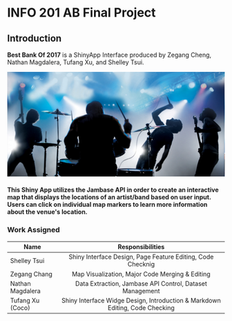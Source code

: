 # INFO 201 AB Final Project 
## Introduction
**Best Bank Of 2017** is a ShinyApp Interface produced by Zegang Cheng, Nathan Magdalera, Tufang Xu, and Shelley Tsui.

![band pic](Leaflet.markercluster-1.0.3/band.jpg) 

#### This Shiny App utilizes the Jambase API in order to create an interactive map that displays the locations of an artist/band based on user input. Users can click on individual map markers to learn more information about the venue's location.

### Work Assigned

| Name        | Responsibilities |           
| ------------- |:-------------:| 
| Shelley Tsui      | Shiny Interface Design, Page Feature Editing, Code Checknig | 
| Zegang Chang     |  Map Visualization, Major Code Merging & Editing       |  
| Nathan Magdalera  | Data Extraction, Jambase API Control, Dataset Management    |    
| Tufang Xu (Coco) | Shiny Interface Widge Design, Introduction & Markdown Editing, Code Checking |
